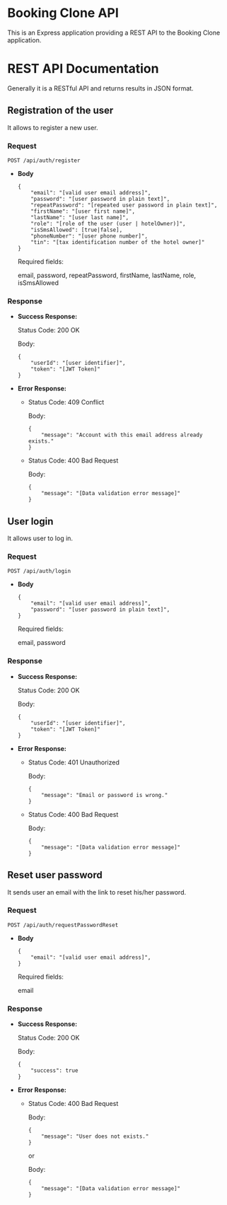 # Booking Clone API

This is an Express application providing a REST API to the Booking Clone application.

# REST API Documentation

Generally it is a RESTful API and returns results in JSON format.

## Registration of the user

It allows to register a new user.

### Request

`POST /api/auth/register`

* **Body**

    ```
    {
        "email": "[valid user email address]",
        "password": "[user password in plain text]",
        "repeatPassword": "[repeated user password in plain text]",
        "firstName": "[user first name]",
        "lastName": "[user last name]",
        "role": "[role of the user (user | hotelOwner)]",
        "isSmsAllowed": [true|false],
        "phoneNumber": "[user phone number]",
        "tin": "[tax identification number of the hotel owner]"
    }
    ```

    Required fields: 

    email, password, repeatPassword, firstName, lastName, role, isSmsAllowed
  
### Response

* **Success Response:**
  
    Status Code: 200 OK

    Body: 
    ```
    {
        "userId": "[user identifier]",
        "token": "[JWT Token]"
    }
    ```

* **Error Response:**
  
  * Status Code: 409 Conflict

      Body:
      ```
      {
          "message": "Account with this email address already exists."
      }
      ```

  * Status Code: 400 Bad Request

      Body:
      ```
      {
          "message": "[Data validation error message]"
      }
      ```

## User login

It allows user to log in.

### Request

`POST /api/auth/login`

* **Body**

    ```
    {
        "email": "[valid user email address]",
        "password": "[user password in plain text]",
    }
    ```

    Required fields: 

    email, password
  
### Response

* **Success Response:**
  
    Status Code: 200 OK

    Body: 
    ```
    {
        "userId": "[user identifier]",
        "token": "[JWT Token]"
    }
    ```

* **Error Response:**
  
  * Status Code: 401 Unauthorized

      Body:
      ```
      {
          "message": "Email or password is wrong."
      }
      ```

  * Status Code: 400 Bad Request

      Body:
      ```
      {
          "message": "[Data validation error message]"
      }
      ```

## Reset user password

It sends user an email with the link to reset his/her password.

### Request

`POST /api/auth/requestPasswordReset`

* **Body**

    ```
    {
        "email": "[valid user email address]",
    }
    ```

    Required fields: 

    email
  
### Response

* **Success Response:**
  
    Status Code: 200 OK

    Body: 
    ```
    {
        "success": true
    }
    ```

* **Error Response:**

  * Status Code: 400 Bad Request

      Body:
      ```
      {
          "message": "User does not exists."
      }
      ```

      or

      Body:
      ```
      {
          "message": "[Data validation error message]"
      }
      ```